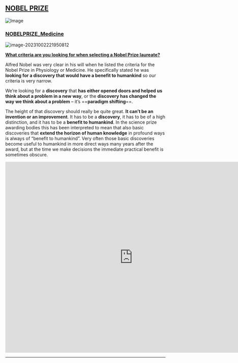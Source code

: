 

## [NOBEL PRIZE](https://www.nobelprize.org/prizes/)



![Image](https://riyuetongcuo2022-1301903439.cos.ap-shanghai.myqcloud.com/images/rl8bjhgkmg2txkunubhc)



### [NOBELPRIZE_Medicine](https://www.nobelprize.org/prizes/medicine/)

![image-20231002221950812](https://riyuetongcuo2022-1301903439.cos.ap-shanghai.myqcloud.com/images/image-20231002221950812.png)



[**What criteria are you looking for when selecting a Nobel Prize laureate?**](https://www.nobelprize.org/behind-the-scenes-of-the-nobel-prize-in-physiology-or-medicine/)

Alfred Nobel was very clear in his will when he listed the criteria for the Nobel Prize in Physiology or Medicine. He specifically stated he was **looking for a discovery that would have a benefit to humankind** so our criteria is very narrow. 

We’re looking for a **discovery** that **has either opened doors and helped us think about a problem in a new way**, or the **discovery has changed the way we think about a problem** – it’s ==**paradigm shifting**==. 

The height of that discovery should really be quite great. **It can’t be an invention or an improvement**. It has to be a **discovery**, it has to be of a high distinction, and it has to be a **benefit to humankind**. In the science prize awarding bodies this has been interpreted to mean that also basic discoveries that **extend the horizon of human knowledge** in profound ways is always of “benefit to humankind”. Very often those basic discoveries become useful to humankind in more direct ways many years after the award, but at the time we make decisions the immediate practical benefit is sometimes obscure.

<iframe 
src="https://www.youtube.com/watch?v=FuB3niSwvIg" 
scrolling="no" 
border="0" 
frameborder="no" 
framespacing="0" 
allowfullscreen="true" 
height=600 
width=800> 
</iframe>


------

